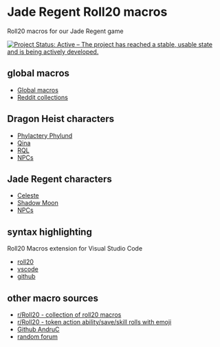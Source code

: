# Jade Regent Roll20 macros

Roll20 macros for our Jade Regent game

<a href="https://www.repostatus.org/#active"><img src="https://www.repostatus.org/badges/latest/active.svg" alt="Project Status: Active – The project has reached a stable, usable state and is being actively developed." /></a>

## global macros

- [Global macros](global.md)
- [Reddit collections](examples/reddit-macros.md)

## Dragon Heist characters

- [Phylactery Phylund](phylactery.md)
- [Qina](qina.md)
- [RQL](rql.md)
- [NPCs](npcs-dragon-heist.md)

## Jade Regent characters

- [Celeste](celeste.md)
- [Shadow Moon](shadowmoon.md)
- [NPCs](npcs-jade-regent.md)

## syntax highlighting

Roll20 Macros extension for Visual Studio Code

- [roll20](https://app.roll20.net/forum/post/10515058/roll20-syntax-highlight-a-visual-studio-code-extension)
- [vscode](https://marketplace.visualstudio.com/items?itemName=anduh.rmacro)
- [github](https://github.com/Anduh/rmacro)

## other macro sources

- [r/Roll20 - collection of roll20 macros](https://www.reddit.com/r/Roll20/comments/bakuwn/collection_of_roll20_macros/)
- [r/Roll20 - token action ability/save/skill rolls with emoji](https://www.reddit.com/r/Roll20/comments/rbep4h/dd_5e_from_roll20_sheet_no_api_token_action/)
- [Github AndruC](https://gist.github.com/AndruC/454c3242917050a0dadd44956dade699)
- [random forum](https://wasp-inc.com/forums/threads/roll20-macro-guide-tips-tricks.1565/)
